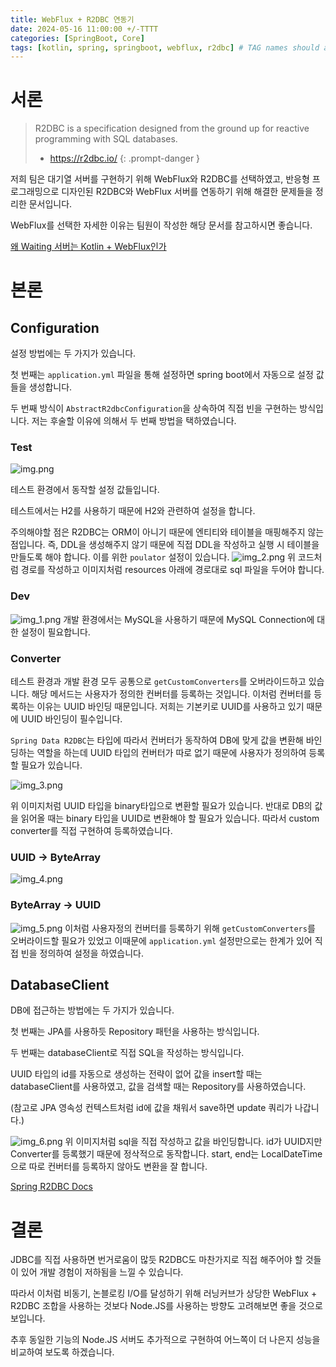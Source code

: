 ```yaml
---
title: WebFlux + R2DBC 연동기
date: 2024-05-16 11:00:00 +/-TTTT
categories: [SpringBoot, Core]
tags: [kotlin, spring, springboot, webflux, r2dbc] # TAG names should always be lowercase
---
```


# 서론

> R2DBC is a specification designed from the ground up for reactive programming with SQL databases.
> - https://r2dbc.io/
{: .prompt-danger }

저희 팀은 대기열 서버를 구현하기 위해 WebFlux와 R2DBC를 선택하였고, 반응형 프로그래밍으로 디자인된 R2DBC와 WebFlux 서버를 연동하기 위해 해결한 문제들을 정리한 문서입니다.

WebFlux를 선택한 자세한 이유는 팀원이 작성한 해당 문서를 참고하시면 좋습니다.

[왜 Waiting 서버는 Kotlin + WebFlux인가](https://www.notion.so/Waiting-Kotlin-WebFlux-14580eb679ac45ffab4218b352f0ec38?pvs=21)

# 본론

## Configuration

설정 방법에는 두 가지가 있습니다.

첫 번째는 `application.yml` 파일을 통해 설정하면 spring boot에서 자동으로 설정 값들을 생성합니다.

두 번째 방식이 `AbstractR2dbcConfiguration`을 상속하여 직접 빈을 구현하는 방식입니다. 저는 후술할 이유에 의해서 두 번째 방법을 택하였습니다.

### Test
![img.png](../assets/images/2024-05-16/img.png)

테스트 환경에서 동작할 설정 값들입니다.

테스트에서는 H2를 사용하기 때문에 H2와 관련하여 설정을 합니다.

주의해야할 점은 R2DBC는 ORM이 아니기 때문에 엔티티와 테이블을 매핑해주지 않는 점입니다. 즉, DDL을 생성해주지 않기 때문에 직접 DDL을 작성하고 실행 시 테이블을 만들도록 해야 합니다. 이를 위한 `poulator` 설정이 있습니다.
![img_2.png](../assets/images/2024-05-16/img_2.png)
위 코드처럼 경로를 작성하고 이미지처럼 resources 아래에 경로대로 sql 파일을 두어야 합니다.

### Dev
![img_1.png](../assets/images/2024-05-16/img_1.png)
개발 환경에서는 MySQL을 사용하기 때문에 MySQL Connection에 대한 설정이 필요합니다.

### Converter

테스트 환경과 개발 환경 모두 공통으로 `getCustomConverters`를 오버라이드하고 있습니다. 해당 메서드는 사용자가 정의한 컨버터를 등록하는 것입니다. 이처럼 컨버터를 등록하는 이유는 UUID 바인딩 때문입니다. 저희는 기본키로 UUID를 사용하고 있기 때문에 UUID 바인딩이 필수입니다.

`Spring Data R2DBC`는 타입에 따라서 컨버터가 동작하여 DB에 맞게 값을 변환해 바인딩하는 역할을 하는데 UUID 타입의 컨버터가 따로 없기 때문에 사용자가 정의하여 등록할 필요가 있습니다.

![img_3.png](../assets/images/2024-05-16/img_3.png)

위 이미지처럼 UUID 타입을 binary타입으로 변환할 필요가 있습니다. 반대로 DB의 값을 읽어올 때는 binary 타입을 UUID로 변환해야 할 필요가 있습니다. 따라서 custom converter를 직접 구현하여 등록하였습니다.

### UUID → ByteArray
![img_4.png](../assets/images/2024-05-16/img_4.png)

### ByteArray → UUID
![img_5.png](../assets/images/2024-05-16/img_5.png)
이처럼 사용자정의 컨버터를 등록하기 위해 `getCustomConverters`를 오버라이드할 필요가 있었고 이때문에 `application.yml` 설정만으로는 한계가 있어 직접 빈을 정의하여 설정을 하였습니다.

## DatabaseClient

DB에 접근하는 방법에는 두 가지가 있습니다.

첫 번째는 JPA를 사용하듯 Repository 패턴을 사용하는 방식입니다.

두 번째는 databaseClient로 직접 SQL을 작성하는 방식입니다.

UUID 타입의 id를 자동으로 생성하는 전략이 없어 값을 insert할 때는 databaseClient를 사용하였고, 값을 검색할 때는 Repository를 사용하였습니다.

(참고로 JPA 영속성 컨텍스트처럼 id에 값을 채워서 save하면 update 쿼리가 나갑니다.)

![img_6.png](../assets/images/2024-05-16/img_6.png)
위 이미지처럼 sql을 직접 작성하고 값을 바인딩합니다. id가 UUID지만 Converter를 등록했기 때문에 정삭적으로 동작합니다. start, end는 LocalDateTime으로 따로 컨버터를 등록하지 않아도 변환을 잘 합니다.

[Spring R2DBC Docs](https://docs.spring.io/spring-framework/reference/data-access/r2dbc.html#r2dbc-DatabaseClient-examples-update)

# 결론

JDBC를 직접 사용하면 번거로움이 많듯 R2DBC도 마찬가지로 직접 해주어야 할 것들이 있어 개발 경험이 저하됨을 느낄 수 있습니다.

따라서 이처럼 비동기, 논블로킹 I/O를 달성하기 위해 러닝커브가 상당한 WebFlux + R2DBC 조합을 사용하는 것보다 Node.JS를 사용하는 방향도 고려해보면 좋을 것으로 보입니다.

추후 동일한 기능의 Node.JS 서버도 추가적으로 구현하여 어느쪽이 더 나은지 성능을 비교하여 보도록 하겠습니다.
